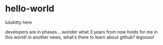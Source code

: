 # hello-world
lulukitty here		 

developers are in phases....wonder what 3 years from now holds for me in this world!
in another news, what's there to learn about github? legoooo!
